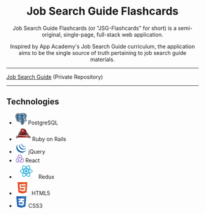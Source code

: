 <h1 align="center"><strong>Job Search Guide Flashcards</strong></h1>

<center>Job Search Guide Flashcards (or "JSG-Flashcards" for short) is a semi-original, single-page, full-stack web application.

Inspired by App Academy's Job Search Guide curriculum, the application aims to be the single source of truth pertaining to job search guide materials.</center>

---

[Job Search Guide](https://github.com/appacademy/job-search-guide) (Private Repository)

---

## Technologies

* <img src="https://raw.githubusercontent.com/Kelvin-K-Cho/jsg-flashcards/master/images/PostgreSQL.png" height="30"> PostgreSQL
* <img src="https://raw.githubusercontent.com/Kelvin-K-Cho/jsg-flashcards/master/images/RubyOnRails.png" height="40"> Ruby on Rails
* <img src="https://raw.githubusercontent.com/Kelvin-K-Cho/jsg-flashcards/master/images/jQuery.png" height="30"> jQuery
* <img src="https://raw.githubusercontent.com/Kelvin-K-Cho/jsg-flashcards/master/images/Redux.png" height="20"> React
* <img src="https://raw.githubusercontent.com/Kelvin-K-Cho/jsg-flashcards/master/images/React.png" height="40"> Redux
* <img
src="https://raw.githubusercontent.com/Kelvin-K-Cho/jsg-flashcards/master/images/HTML5.png" height="40"> HTML5
* <img src="https://raw.githubusercontent.com/Kelvin-K-Cho/jsg-flashcards/master/images/CSS3.png" height="30"> CSS3
